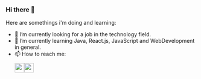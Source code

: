 ### Hi there 👋

Here are somethings i'm doing and learning:

- 🔭 I’m currently looking for a job in the technology field.
- 🌱 I’m currently learning Java, React.js, JavaScript and WebDevelopment in general.
- 📫 How to reach me: <div style="display:flex; margin-top: 10px">
<a href="https://www.linkedin.com/in/danilocparaiso/"> <img src="https://play-lh.googleusercontent.com/kMofEFLjobZy_bCuaiDogzBcUT-dz3BBbOrIEjJ-hqOabjK8ieuevGe6wlTD15QzOqw" width="25" height="25"></a>
<a href="https://www.instagram.com/dandancap/"> <img src="https://upload.wikimedia.org/wikipedia/commons/thumb/5/58/Instagram-Icon.png/1200px-Instagram-Icon.png" width="25" height="25"></a>  
</div>


